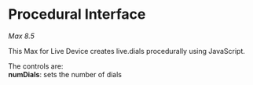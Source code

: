 # Procedural Interface

*Max 8.5*

This Max for Live Device creates live.dials procedurally using JavaScript.

The controls are:<br/>
**numDials**: sets the number of dials<br/>





